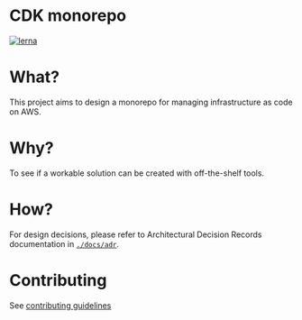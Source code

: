 # CDK monorepo

[![lerna](https://img.shields.io/badge/maintained%20with-lerna-cc00ff.svg)](https://lerna.js.org/)

# What?

This project aims to design a monorepo for managing infrastructure as code on AWS.

# Why?

To see if a workable solution can be created with off-the-shelf tools.

# How?

For design decisions, please refer to Architectural Decision Records documentation in [`./docs/adr`](./docs/adr).

# Contributing

See [contributing guidelines](./CONTRIBUTING.md)
